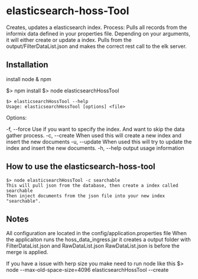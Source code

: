 # elasticsearch-hoss-Tool
Creates, updates a elasticsearch index.
Process:
	Pulls all records from the informix data defined in your properties file.
	Depending on your arguments, it will either create or update a index.
	Pulls from the output/FilterDataList.json and makes the correct rest call to the elk server.

## Installation
install node & npm

$> npm install
$> node elasticsearchHossTool

	$> elasticsearchHossTool --help
	Usage: elasticsearchHossTool [options] <file>

  Options:

  -f, --force  <indexName>  Use if you want to specify the index. And want to skip the data gather process.
  -c, --create <indexName>  When used this will create a new index and insert the new documents
  -u, --update <indexName>  When used this will try to update the index and insert the new documents.
  -h, --help                output usage information


## How to use the elasticsearch-hoss-tool
    
    $> node elasticsearchHossTool -c searchable
    This will pull json from the database, then create a index called searchable
    Then inject documents from the json file into your new index "searchable".
  
## Notes
All configuration are located in the config/application.properties file
When the applicaiton runs the hoss_data_ingress.jar it creates a output folder with FilterDataList.json and RawDataList.json
RawDataList.json is before the merge is applied.

If you have a issue with herp size you make need to run node like this
$> node --max-old-space-size=4096 elasticsearchHossTool --create <indexName> 


